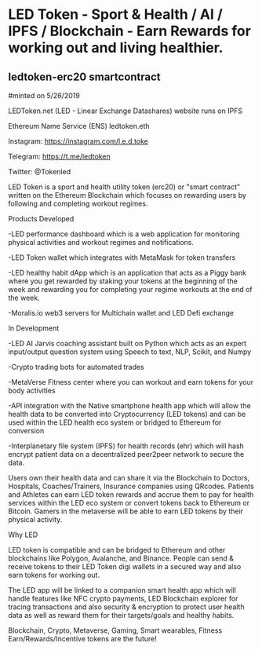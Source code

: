 # LED Token - Sport & Health / AI / IPFS / Blockchain - Earn Rewards for working out and living healthier.
## ledtoken-erc20 smartcontract
#minted on 5/26/2019

LEDToken.net
(LED - Linear Exchange Datashares)
website runs on IPFS

Ethereum Name Service (ENS)
ledtoken.eth

Instagram: https://instagram.com/l.e.d.toke

Telegram: 
https://t.me/ledtoken

Twitter:
@Tokenled


LED Token is a sport and health utility token (erc20) or "smart contract" written on the Ethereum Blockchain which focuses on rewarding users by following and completing workout regimes.


Products Developed

-LED performance dashboard which is a web application for monitoring physical activities and workout regimes and notifications. 

-LED Token wallet which integrates with MetaMask for token transfers

-LED healthy habit dApp which is an application that acts as a Piggy bank where you get rewarded by staking your tokens at the beginning of the week and rewarding you for completing your regime workouts at the end of the week.

-Moralis.io web3 servers for Multichain wallet and LED Defi exchange



In Development

-LED AI Jarvis coaching assistant built on Python which acts as an expert input/output question system using Speech to text, NLP, Scikit, and Numpy

-Crypto trading bots for automated trades

-MetaVerse Fitness center where you can workout and earn tokens for your body activities

-API integration with the Native smartphone health app which will allow the health data to be converted into Cryptocurrency (LED tokens) and can be used within the LED health eco system or bridged to Ethereum for conversion

-Interplanetary file system (IPFS) for health records (ehr) which will hash encrypt patient data on a decentralized peer2peer network to secure the data. 


Users own their health data and can share it via the Blockchain to Doctors, Hospitals, Coaches/Trainers, Insurance companies using QRcodes. Patients and Athletes can earn LED token rewards and accrue them to pay for health services within the LED eco system or convert tokens back to Ethereum or Bitcoin. Gamers in the metaverse will be able to earn LED tokens by their physical activity.


Why LED

LED token is compatible and can be bridged to Ethereum and other blockchains like Polygon, Avalanche, and Binance. People can send & receive tokens to their LED Token digi wallets in a secured way and also earn tokens for working out. 

The LED app will be linked to a companion smart health app which will handle features like NFC crypto payments, LED Blockchain explorer for tracing transactions and also security & encryption to protect user health data as well as reward them for their targets/goals and healthy habits.

Blockchain, Crypto, Metaverse, Gaming, Smart wearables, Fitness Earn/Rewards/Incentive tokens are the future!
